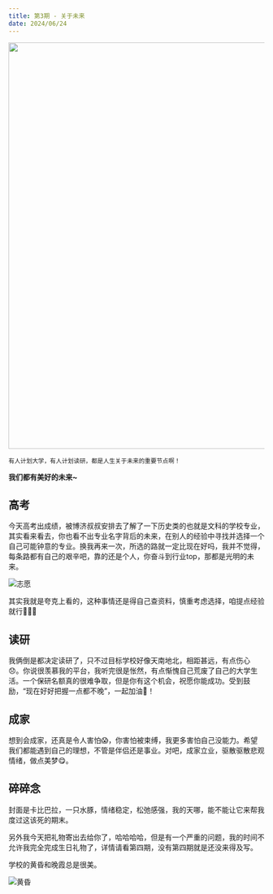 ```yaml
---
title: 第3期 - 关于未来
date: 2024/06/24
---
```


<img src="https://cdn.jsdelivr.net/gh/ayou001/pic-bed/卡比巴拉.jpg" width="800" />

<small>有人计划大学，有人计划读研，都是人生关于未来的重要节点啊！</small>

**我们都有美好的未来~**

## 高考

今天高考出成绩，被博济叔叔安排去了解了一下历史类的也就是文科的学校专业，其实看来看去，你也看不出专业名字背后的未来，在别人的经验中寻找并选择一个自己可能钟意的专业。换我再来一次，所选的路就一定比现在好吗，我并不觉得，每条路都有自己的艰辛吧，靠的还是个人，你奋斗到行业top，那都是光明的未来。

![志愿](https://cdn.jsdelivr.net/gh/ayou001/pic-bed/志愿.png)

其实我就是夸克上看的，这种事情还是得自己查资料，慎重考虑选择，咱提点经验就行🥰🥰🥰

## 读研

我俩倒是都决定读研了，只不过目标学校好像天南地北，相距甚远，有点伤心😞。你说很羡慕我的平台，我听完很是怅然，有点惭愧自己荒废了自己的大学生活。一个保研名额真的很难争取，但是你有这个机会，祝愿你能成功。受到鼓励，“现在好好把握一点都不晚”，一起加油💪！

## 成家

想到会成家，还真是令人害怕😱，你害怕被束缚，我更多害怕自己没能力。希望我们都能遇到自己的理想，不管是伴侣还是事业。对吧，成家立业，驱散驱散悲观情绪，做点美梦😋。

## 碎碎念

封面是卡比巴拉，一只水豚，情绪稳定，松弛感强，我的天哪，能不能让它来帮我度过这该死的期末。

另外我今天把礼物寄出去给你了，哈哈哈哈，但是有一个严重的问题，我的时间不允许我完全完成生日礼物了，详情请看第四期，没有第四期就是还没来得及写。

学校的黄昏和晚霞总是很美。

![黄昏](https://cdn.jsdelivr.net/gh/ayou001/pic-bed/黄昏.jpg)
